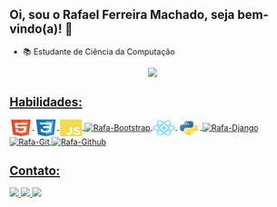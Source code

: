 ## Oi, sou o Rafael Ferreira Machado, seja bem-vindo(a)! 👋

- 📚 Estudante de Ciência da Computação

<div align="center">
  <a href="https://github.com/rafaelmachadobr/">
  <img height="200em" src="https://github-readme-stats.vercel.app/api?username=rafaelmachadobr&show_icons=true&theme=dracula&include_all_commits=true&count_private=true&custom_title=Estat%C3%ADsticas%20da%20minha%20conta:"/>
</div>

<h2>Habilidades:</h2>

<div style="display: inline_block">
  <img align="center" alt="Rafa-HTML" height="30" width="40" src="https://raw.githubusercontent.com/devicons/devicon/master/icons/html5/html5-original.svg">
  <img align="center" alt="Rafa-CSS" height="30" width="40" src="https://raw.githubusercontent.com/devicons/devicon/master/icons/css3/css3-original.svg">
  <img align="center" alt="Rafa-Js" height="30" width="40" src="https://raw.githubusercontent.com/devicons/devicon/master/icons/javascript/javascript-plain.svg">
  <img align="center" alt="Rafa-Bootstrap" height="30" width="40" src="https://cdn.jsdelivr.net/gh/devicons/devicon/icons/bootstrap/bootstrap-original.svg">
  <img align="center" alt="Rafa-React" height="30" width="40" src="https://raw.githubusercontent.com/devicons/devicon/master/icons/react/react-original.svg">
  <img align="center" alt="Rafa-Python" height="30" width="40" src="https://raw.githubusercontent.com/devicons/devicon/master/icons/python/python-original.svg">
  <img align="center" alt="Rafa-Django" height="30" width="40" src="https://cdn.jsdelivr.net/gh/devicons/devicon/icons/django/django-plain.svg">
  <img align="center" alt="Rafa-Git" height="30" width="40" src="https://cdn.jsdelivr.net/gh/devicons/devicon/icons/git/git-original.svg">
  <img align="center" alt="Rafa-Github" height="30" width="40" src="https://cdn.jsdelivr.net/gh/devicons/devicon/icons/github/github-original.svg">
</div>

<h2>Contato:</h2> 
<div>
  <a href="mailto:rafaelf.machado2004@gmail.com">
      <img src="https://img.shields.io/badge/Gmail-D14836?style=for-the-badge&logo=gmail&logoColor=white">
  </a>
  <a href="https://www.linkedin.com/in/rafael-ferreira-machado-974729233/" target="_blank">
      <img src="https://img.shields.io/badge/LinkedIn-0077B5?style=for-the-badge&logo=linkedin&logoColor=white">
  </a>
  <a href="https://github.com/rafaelmachadobr/" target="_blank">
      <img src="https://img.shields.io/badge/GitHub-100000?style=for-the-badge&logo=github&logoColor=white">
  </a>
</div>
